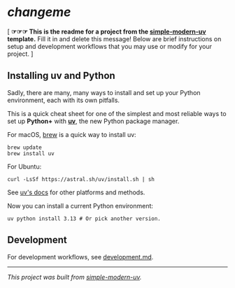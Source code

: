 # _changeme_

\[ **☞☞☞ This is the readme for a project from the
[simple-modern-uv](https://github.com/jlevy/simple-modern-uv) template.** Fill it in and
delete this message!
Below are brief instructions on setup and development workflows that you may use or
modify for your project.
\]

## Installing uv and Python

Sadly, there are many, many ways to install and set up your Python environment, each
with its own pitfalls.

This is a quick cheat sheet for one of the simplest and most reliable ways to set up
**Python+** with [**uv**](https://), the new Python package manager.

For macOS, [brew](https://brew.sh/) is a quick way to install uv:

```shell
brew update
brew install uv
```

For Ubuntu:

```shell
curl -LsSf https://astral.sh/uv/install.sh | sh
```

See [uv's docs](https://docs.astral.sh/uv/getting-started/installation/) for other
platforms and methods.

Now you can install a current Python environment:

```shell
uv python install 3.13 # Or pick another version.
```

## Development

For development workflows, see [development.md](development.md).

* * *

*This project was built from
[simple-modern-uv](https://github.com/jlevy/simple-modern-uv).*
